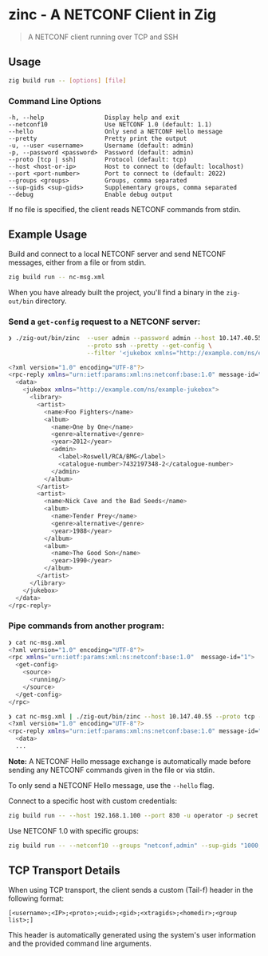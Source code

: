 # zinc - A NETCONF Client in Zig
> A NETCONF client running over TCP and SSH

## Usage

```bash
zig build run -- [options] [file]
```

### Command Line Options

```
-h, --help                 Display help and exit
--netconf10                Use NETCONF 1.0 (default: 1.1)
--hello                    Only send a NETCONF Hello message
--pretty                   Pretty print the output
-u, --user <username>      Username (default: admin)
-p, --password <password>  Password (default: admin)
--proto [tcp | ssh]        Protocol (default: tcp)
--host <host-or-ip>        Host to connect to (default: localhost)
--port <port-number>       Port to connect to (default: 2022)
--groups <groups>          Groups, comma separated
--sup-gids <sup-gids>      Supplementary groups, comma separated
--debug                    Enable debug output
```

If no file is specified, the client reads NETCONF commands from stdin.

## Example Usage

Build and connect to a local NETCONF server and send NETCONF messages,
either from a file or from stdin.
```bash
zig build run -- nc-msg.xml
```

When you have already built the project, you'll find a binary in the `zig-out/bin` directory.

### Send a `get-config` request to a NETCONF server:

```bash
❯ ./zig-out/bin/zinc  --user admin --password admin --host 10.147.40.55 --port 2022 \
                      --proto ssh --pretty --get-config \
                      --filter '<jukebox xmlns="http://example.com/ns/example-jukebox"/>'

<?xml version="1.0" encoding="UTF-8"?>
<rpc-reply xmlns="urn:ietf:params:xml:ns:netconf:base:1.0" message-id="1">
  <data>
    <jukebox xmlns="http://example.com/ns/example-jukebox">
      <library>
        <artist>
          <name>Foo Fighters</name>
          <album>
            <name>One by One</name>
            <genre>alternative</genre>
            <year>2012</year>
            <admin>
              <label>Roswell/RCA/BMG</label>
              <catalogue-number>7432197348-2</catalogue-number>
            </admin>
          </album>
        </artist>
        <artist>
          <name>Nick Cave and the Bad Seeds</name>
          <album>
            <name>Tender Prey</name>
            <genre>alternative</genre>
            <year>1988</year>
          </album>
          <album>
            <name>The Good Son</name>
            <year>1990</year>
          </album>
        </artist>
      </library>
    </jukebox>
  </data>
</rpc-reply>
```

### Pipe commands from another program:

```bash
❯ cat nc-msg.xml
<?xml version="1.0" encoding="UTF-8"?>
<rpc xmlns="urn:ietf:params:xml:ns:netconf:base:1.0"  message-id="1">
  <get-config>
    <source>
      <running/>
    </source>
  </get-config>
</rpc>

❯ cat nc-msg.xml | ./zig-out/bin/zinc --host 10.147.40.55 --proto tcp --port 2023  --pretty
<?xml version="1.0" encoding="UTF-8"?>
<rpc-reply xmlns="urn:ietf:params:xml:ns:netconf:base:1.0" message-id="1">
  <data>
  ...
```

**Note:** A NETCONF Hello message exchange is automatically made before
sending any NETCONF commands given in the file or via stdin.

To only send a NETCONF Hello message, use the `--hello` flag.

Connect to a specific host with custom credentials:
```bash
zig build run -- --host 192.168.1.100 --port 830 -u operator -p secret --hello
```

Use NETCONF 1.0 with specific groups:
```bash
zig build run -- --netconf10 --groups "netconf,admin" --sup-gids "1000,1001" --hello
```

## TCP Transport Details

When using TCP transport, the client sends a custom (Tail-f) header in the following format:
```
[<username>;<IP>;<proto>;<uid>;<gid>;<xtragids>;<homedir>;<group list>;]
```

This header is automatically generated using the system's user information and the provided command line arguments.
